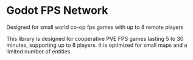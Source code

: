 # Godot FPS Network
Designed for small world co-op fps games
with up to 8 remote players

This library is designed for
cooperative PVE FPS games lasting 5 to 30 minutes,
supporting up to 8 players.
It is optimized for small maps and a limited number of entities.
